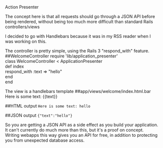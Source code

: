Action Presenter

The concept here is that all requests should go through a JSON API before being rendered, without being too much more difficult than standard Rails controllers/views

I decided to go with Handlebars because it was in my RSS reader when I was working on this.

The controller is pretty simple, using the Rails 3 "respond_with" feature.
##WelcomeController
require 'lib/application_presenter'  
class WelcomeController < ApplicationPresenter  
  def index  
    respond_with :text => "hello"  
  end  
end  

The view is a handlebars template
##app/views/welcome/index.html.bar
Here is some text: {{text}}

##HTML output
`Here is some text: hello`

##JSON output
`{"text":"hello"}`

So you are getting a JSON API as a side effect as you build your application.  It can't currently do much more than this, but it's a proof on concept.  Writing webapps this way gives you an API for free, in addition to protecting you from unexpected database access.